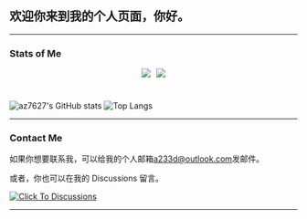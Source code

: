 ## 欢迎你来到我的个人页面，你好。

***

### Stats of Me

<div style="display: flex; align-items: center; justify-content: center; margin: 10px">
        <img
          align=center
          src="https://img.shields.io/github/stars/az7627?style=for-the-badge&logoColor=%231677ff&labelColor=rgb(89, 89, 89)&color=rgb(3, 126, 187)"
          style="margin: 0 5px"
        />
        <img
          align=center
          src="https://img.shields.io/github/followers/az7627?style=for-the-badge&logoColor=%231677ff&labelColor=rgb(89, 89, 89)&color=rgb(3, 126, 187)""
          style="margin: 0 5px"
        />
</div>

<br>

![az7627's GitHub stats](https://github-readme-stats.vercel.app/api?username=az7627&show_icons=true&theme=tokyonight&locale=cn)
![Top Langs](https://github-readme-stats.vercel.app/api/top-langs/?username=az7627&theme=tokyonight&locale=cn)


***

### Contact Me

如果你想要联系我，可以给我的个人邮箱[a233d@outlook.com](mailto:a233d@outlook.com)发邮件。

或者，你也可以在我的 Discussions 留言。

[![Click To Discussions](https://img.shields.io/badge/click_to-discussions-%2300fffd?style=for-the-badge)](https://github.com/az7627/az7627/discussions)

***
